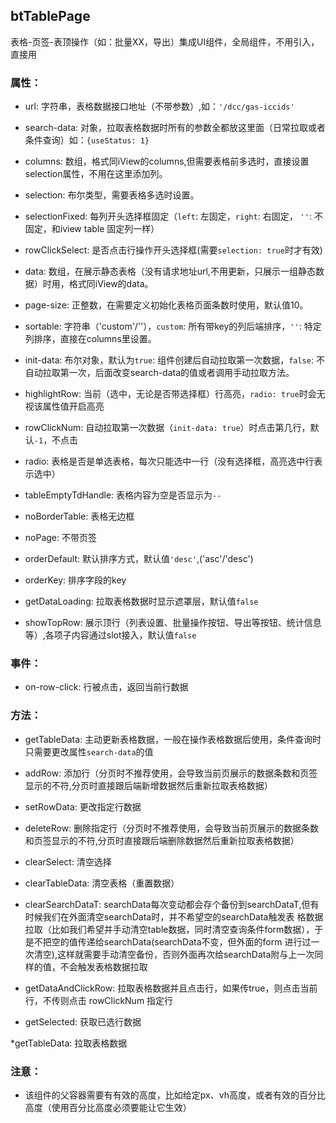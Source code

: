 ## btTablePage
表格-页签-表顶操作（如：批量XX，导出）集成UI组件，全局组件，不用引入，直接用

### 属性：
* url: 字符串，表格数据接口地址（不带参数）,如：`'/dcc/gas-iccids'`
* search-data: 对象，拉取表格数据时所有的参数全都放这里面（日常拉取或者条件查询）如：`{useStatus: 1}`

* columns: 数组，格式同iView的columns,但需要表格前多选时，直接设置selection属性，不用在这里添加列。

* selection: 布尔类型，需要表格多选时设置。

* selectionFixed: 每列开头选择框固定（`left`: 左固定，`right`: 右固定， `''`: 不固定，和iview table 固定列一样）

* rowClickSelect: 是否点击行操作开头选择框(需要`selection: true`时才有效)

* data: 数组，在展示静态表格（没有请求地址url,不用更新，只展示一组静态数据）时用，格式同iView的data。

* page-size: 正整数，在需要定义初始化表格页面条数时使用，默认值10。

* sortable: 字符串（'custom'/''），`custom`: 所有带key的列后端排序，`''`: 特定列排序，直接在columns里设置。

* init-data: 布尔对象，默认为`true`: 组件创建后自动拉取第一次数据，`false`: 不自动拉取第一次，后面改变search-data的值或者调用手动拉取方法。

* highlightRow: 当前（选中，无论是否带选择框）行高亮，`radio: true`时会无视该属性值开启高亮

* rowClickNum: 自动拉取第一次数据（`init-data: true`）时点击第几行，默认`-1`，不点击

* radio: 表格是否是单选表格，每次只能选中一行（没有选择框，高亮选中行表示选中）

* tableEmptyTdHandle: 表格内容为空是否显示为`--`

* noBorderTable: 表格无边框

* noPage: 不带页签

* orderDefault: 默认排序方式，默认值`'desc'`,('asc'/'desc')

* orderKey: 排序字段的key

* getDataLoading: 拉取表格数据时显示遮罩层，默认值`false`

* showTopRow: 展示顶行（列表设置、批量操作按钮、导出等按钮、统计信息等）,各项子内容通过slot接入，默认值`false`

### 事件：
* on-row-click: 行被点击，返回当前行数据

### 方法：
* getTableData: 主动更新表格数据，一般在操作表格数据后使用，条件查询时只需要更改属性`search-data`的值

* addRow: 添加行（分页时不推荐使用，会导致当前页展示的数据条数和页签显示的不符,分页时直接跟后端新增数据然后重新拉取表格数据）

* setRowData: 更改指定行数据

* deleteRow: 删除指定行（分页时不推荐使用，会导致当前页展示的数据条数和页签显示的不符,分页时直接跟后端删除数据然后重新拉取表格数据）

* clearSelect: 清空选择

* clearTableData: 清空表格（重置数据）

* clearSearchDataT: searchData每次变动都会存个备份到searchDataT,但有时候我们在外面清空searchData时，并不希望空的searchData触发表
格数据拉取（比如我们希望并手动清空table数据，同时清空查询条件form数据），于是不把空的值传递给searchData(searchData不变，但外面的form
进行过一次清空),这样就需要手动清空备份，否则外面再次给searchData附与上一次同样的值，不会触发表格数据拉取

* getDataAndClickRow: 拉取表格数据并且点击行，如果传true，则点击当前行，不传则点击 rowClickNum 指定行

* getSelected: 获取已选行数据

*getTableData: 拉取表格数据
### 注意：
* 该组件的父容器需要有有效的高度，比如给定px、vh高度，或者有效的百分比高度（使用百分比高度必须要能让它生效）